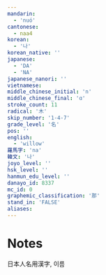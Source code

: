 ```yaml
---
mandarin:
  - 'nuó'
cantonese:
  - naa4
korean:
  - '나'
korean_native: ''
japanese:
  - 'DA'
  - 'NA'
japanese_nanori: ''
vietnamese:
middle_chinese_initial: 'n'
middle_chinese_final: 'ɑ'
stroke_count: 11
radical: '木'
skip_number: '1-4-7'
grade_level: '名'
pos: ''
english:
  - 'willow'
羅馬字: 'na'
韓文: '나'
joyo_level: ''
hsk_level: ''
hanmun_edu_level: ''
danayo_id: 8337
mc_id: 0
graphemic_classification: '那'
stand_in: 'FALSE'
aliases:
---
```


# Notes
日本人名用漢字, 이름
